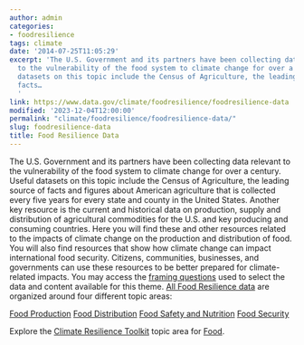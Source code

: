 ```yaml
---
author: admin
categories:
- foodresilience
tags: climate
date: '2014-07-25T11:05:29'
excerpt: 'The U.S. Government and its partners have been collecting data relevant
  to the vulnerability of the food system to climate change for over a century. Useful
  datasets on this topic include the Census of Agriculture, the leading source of
  facts…
  '
link: https://www.data.gov/climate/foodresilience/foodresilience-data
modified: '2023-12-04T12:00:00'
permalink: "climate/foodresilience/foodresilience-data/"
slug: foodresilience-data
title: Food Resilience Data
---
```


The U.S. Government and its partners have been collecting data relevant to the vulnerability of the food system to climate change for over a century. Useful datasets on this topic include the Census of Agriculture, the leading source of facts and figures about American agriculture that is collected every five years for every state and county in the United States. Another key resource is the current and historical data on production, supply and distribution of agricultural commodities for the U.S. and key producing and consuming countries. Here you will find these and other resources related to the impacts of climate change on the production and distribution of food. You will also find resources that show how climate change can impact international food security. Citizens, communities, businesses, and governments can use these resources to be better prepared for climate-related impacts. You may access the [framing questions](https://www.data.gov/climate/foodresilience/foodresilience-framing-questions/) used to select the data and content available for this theme. [All Food Resilience data](https://catalog.data.gov/dataset/?groups=climate5434&vocab_category_all=Food+Resilience) are organized around four different topic areas:

[Food Production](https://catalog.data.gov/dataset/?groups=climate5434&vocab_category_all=Food+Production)
[Food Distribution](https://catalog.data.gov/dataset/?groups=climate5434&vocab_category_all=Food+Distribution)
[Food Safety and Nutrition](https://catalog.data.gov/dataset/?groups=climate5434&vocab_category_all=Food+Safety+and+Nutrition)
[Food Security](https://catalog.data.gov/dataset/?groups=climate5434&vocab_category_all=Food+Security)

Explore the [Climate Resilience Toolkit](https://toolkit.climate.gov/) topic area for [Food](https://toolkit.climate.gov/topics/food-resilience).
